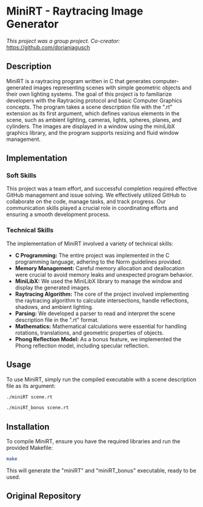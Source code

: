 # MiniRT - Raytracing Image Generator
*This project was a group project. Co-creator:* https://github.com/dorianjagusch

## Description

MiniRT is a raytracing program written in C that generates computer-generated images representing scenes with simple geometric objects and their own lighting systems. The goal of this project is to familiarize developers with the Raytracing protocol and basic Computer Graphics concepts.
The program takes a scene description file with the ".rt" extension as its first argument, which defines various elements in the scene, such as ambient lighting, cameras, lights, spheres, planes, and cylinders. The images are displayed in a window using the miniLibX graphics library, and the program supports resizing and fluid window management.

## Implementation

### Soft Skills

This project was a team effort, and successful completion required effective GitHub management and issue solving. We effectively utilized GitHub to collaborate on the code, manage tasks, and track progress. Our communication skills played a crucial role in coordinating efforts and ensuring a smooth development process.

### Technical Skills

The implementation of MiniRT involved a variety of technical skills:

- **C Programming:** The entire project was implemented in the C programming language, adhering to the Norm guidelines provided.
- **Memory Management:** Careful memory allocation and deallocation were crucial to avoid memory leaks and unexpected program behavior.
- **MiniLibX:** We used the MiniLibX library to manage the window and display the generated images.
- **Raytracing Algorithm:** The core of the project involved implementing the raytracing algorithm to calculate intersections, handle reflections, shadows, and ambient lighting.
- **Parsing:** We developed a parser to read and interpret the scene description file in the ".rt" format.
- **Mathematics:** Mathematical calculations were essential for handling rotations, translations, and geometric properties of objects.
- **Phong Reflection Model:** As a bonus feature, we implemented the Phong reflection model, including specular reflection.

## Usage

To use MiniRT, simply run the compiled executable with a scene description file as its argument:

```bash
./miniRT scene.rt
```
```bash
./miniRT_bonus scene.rt
```

## Installation

To compile MiniRT, ensure you have the required libraries and run the provided Makefile:

```bash
make
```
This will generate the "miniRT" and "miniRT_bonus" executable, ready to be used.

## Original Repository

